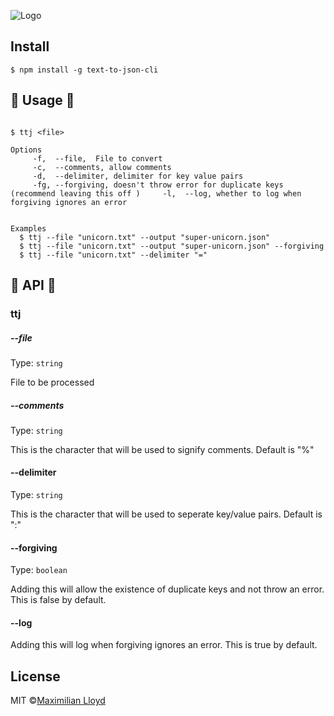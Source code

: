 ![Logo](http://i.imgur.com/HzEq0fj.jpg?1)

## Install
```
$ npm install -g text-to-json-cli
```


## 🌈 Usage 🌈
```

$ ttj <file>

Options                                                          
     -f,  --file,  File to convert                                  
     -c,  --comments, allow comments                                
     -d,  --delimiter, delimiter for key value pairs                
     -fg, --forgiving, doesn't throw error for duplicate keys (recommend leaving this off )     -l,  --log, whether to log when forgiving ignores an error


Examples
  $ ttj --file "unicorn.txt" --output "super-unicorn.json"
  $ ttj --file "unicorn.txt" --output "super-unicorn.json" --forgiving
  $ ttj --file "unicorn.txt" --delimiter "="
```

## 🍭 API 🍭
### ttj
##### --file
Type: ``` string ```

File to be processed

##### --comments
Type: ``` string ```

This is the character that will be used to signify comments. Default is "%"

#### --delimiter
Type: ``` string ```

This is the character that will be used to seperate key/value pairs. Default is ":"

#### --forgiving
Type: ``` boolean ```

Adding this will allow the existence of duplicate keys and not throw an error. This is false by default.

#### --log

Adding this will log when forgiving ignores an error. This is true by default.



## License
MIT ©[Maximilian Lloyd](http://www.maxlloyd.no)
